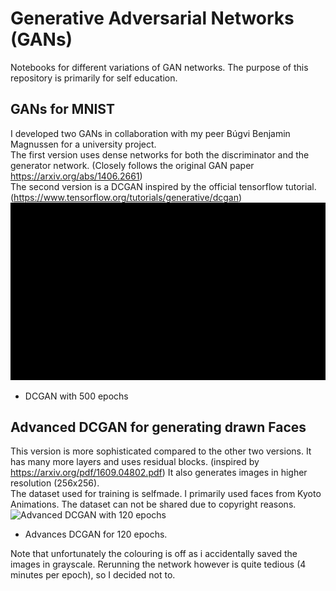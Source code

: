 # Generative Adversarial Networks (GANs)
Notebooks for different variations of GAN networks. The purpose of this repository is primarily for self education. 
## GANs for MNIST
I developed two GANs in collaboration with my peer Búgvi Benjamin Magnussen for a university project.  
The first version uses dense networks for both the discriminator and the generator network. (Closely follows the original GAN paper https://arxiv.org/abs/1406.2661)  
The second version is a DCGAN inspired by the official tensorflow tutorial. (https://www.tensorflow.org/tutorials/generative/dcgan)
![DCGAN with 500 epochs](https://github.com/NikolajBl/GAN/blob/main/gifs/mnist.gif)
- DCGAN with 500 epochs  
## Advanced DCGAN for generating drawn Faces
This version is more sophisticated compared to the other two versions. It has many more layers and uses residual blocks. (inspired by https://arxiv.org/pdf/1609.04802.pdf)
It also generates images in higher resolution (256x256).  
The dataset used for training is selfmade. I primarily used faces from Kyoto Animations. The dataset can not be shared due to copyright reasons.  
![Advanced DCGAN with 120 epochs](https://github.com/NikolajBl/GAN/blob/main/gifs/face.gif)  
- Advances DCGAN for 120 epochs.  

Note that unfortunately the colouring is off as i accidentally saved the images in grayscale. Rerunning the network however is quite tedious (4 minutes per epoch), so I decided not to. 
